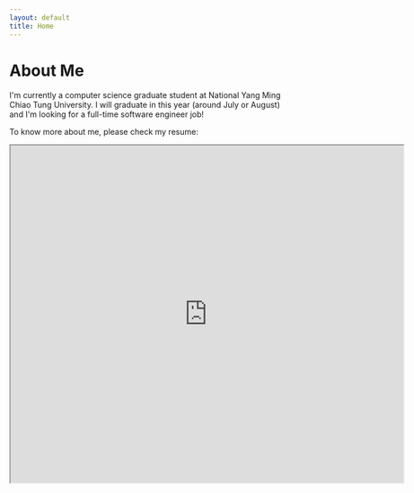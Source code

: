 ```yaml
--- 
layout: default 
title: Home 
---
```


# About Me

I'm currently a computer science graduate student at National Yang Ming Chiao Tung University.
I will graduate in this year (around July or August) and I'm looking for a full-time software engineer job!

To know more about me, please check my resume:

<iframe src="https://drive.google.com/file/d/1DO0T_jvDaa2pEoFc1gpioft2LabfrnTQ/preview" width="700" height="600"></iframe>


